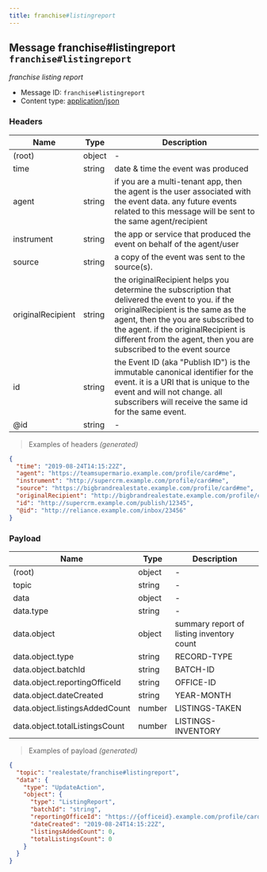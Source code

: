 ```yaml
---
title: franchise#listingreport
---
```

## Message franchise#listingreport `franchise#listingreport`

*franchise listing report*

* Message ID: `franchise#listingreport`
* Content type: [application/json](https://www.iana.org/assignments/media-types/application/json)

### Headers

| Name | Type | Description |
|---|---|---|
| (root) | object | - |
| time | string | date & time the event was produced |
| agent | string | if you are a multi-tenant app, then the agent is the user associated with the event data. any future events related to this message will be sent to the same agent/recipient |
| instrument | string | the app or service that produced the event on behalf of the agent/user |
| source | string | a copy of the event was sent to the source(s). |
| originalRecipient | string | the originalRecipient helps you determine the subscription that delivered the event to you. if the originalRecipient is the same as the agent, then the you are subscribed to the agent. if the originalRecipient is different from the agent, then you are subscribed to the event source |
| id | string | the Event ID (aka "Publish ID") is the immutable canonical identifier for the event. it is a URI that is unique to the event and will not change. all subscribers will receive the same id for the same event. |
| @id | string | - |

> Examples of headers _(generated)_

```json
{
  "time": "2019-08-24T14:15:22Z",
  "agent": "https://teamsupermario.example.com/profile/card#me",
  "instrument": "http://supercrm.example.com/profile/card#me",
  "source": "https://bigbrandrealestate.example.com/profile/card#me",
  "originalRecipient": "http://bigbrandrealestate.example.com/profile/card#me",
  "id": "http://supercrm.example.com/publish/12345",
  "@id": "http://reliance.example.com/inbox/23456"
}
```


### Payload

| Name | Type | Description |
|---|---|---|
| (root) | object | - |
| topic | string | - |
| data | object | - |
| data.type | string | - |
| data.object | object | summary report of listing inventory count |
| data.object.type | string | RECORD-TYPE |
| data.object.batchId | string | BATCH-ID |
| data.object.reportingOfficeId | string | OFFICE-ID |
| data.object.dateCreated | string | YEAR-MONTH |
| data.object.listingsAddedCount | number | LISTINGS-TAKEN |
| data.object.totalListingsCount | number | LISTINGS-INVENTORY |

> Examples of payload _(generated)_

```json
{
  "topic": "realestate/franchise#listingreport",
  "data": {
    "type": "UpdateAction",
    "object": {
      "type": "ListingReport",
      "batchId": "string",
      "reportingOfficeId": "https://{officeid}.example.com/profile/card#me",
      "dateCreated": "2019-08-24T14:15:22Z",
      "listingsAddedCount": 0,
      "totalListingsCount": 0
    }
  }
}
```


